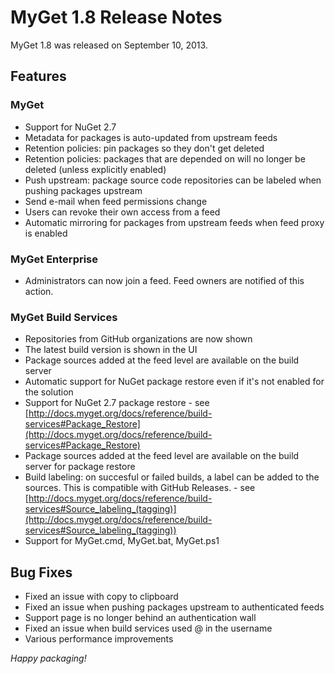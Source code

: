 # MyGet 1.8 Release Notes

MyGet 1.8 was released on September 10, 2013.

## Features

### MyGet
* Support for NuGet 2.7
* Metadata for packages is auto-updated from upstream feeds
* Retention policies: pin packages so they don't get deleted
* Retention policies: packages that are depended on will no longer be deleted (unless explicitly enabled)
* Push upstream: package source code repositories can be labeled when pushing packages upstream
* Send e-mail when feed permissions change
* Users can revoke their own access from a feed
* Automatic mirroring for packages from upstream feeds when feed proxy is enabled

### MyGet Enterprise
* Administrators can now join a feed. Feed owners are notified of this action.

### MyGet Build Services
* Repositories from GitHub organizations are now shown
* The latest build version is shown in the UI
* Package sources added at the feed level are available on the build server
* Automatic support for NuGet package restore even if it's not enabled for the solution
* Support for NuGet 2.7 package restore - see [http://docs.myget.org/docs/reference/build-services#Package_Restore](http://docs.myget.org/docs/reference/build-services#Package_Restore)
* Package sources added at the feed level are available on the build server for package restore
* Build labeling: on succesful or failed builds, a label can be added to the sources. This is compatible with GitHub Releases. - see [http://docs.myget.org/docs/reference/build-services#Source_labeling_(tagging)](http://docs.myget.org/docs/reference/build-services#Source_labeling_(tagging))
* Support for MyGet.cmd, MyGet.bat, MyGet.ps1

## Bug Fixes
* Fixed an issue with copy to clipboard
* Fixed an issue when pushing packages upstream to authenticated feeds
* Support page is no longer behind an authentication wall
* Fixed an issue when build services used @ in the username
* Various performance improvements

_Happy packaging!_
